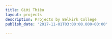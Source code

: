 ```yaml
---
title: Giới Thiệu
layout: projects
description: Projects by Belkirk College
publish_date: '2017-11-01T03:00:00.000+00:00'

---
```

